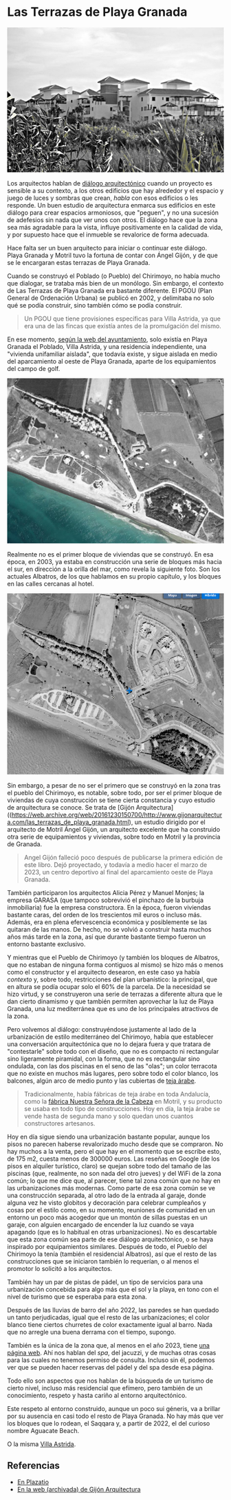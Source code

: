 # Las Terrazas de Playa Granada

![Terrazas de Playa Granada](img/terrazas-playa-granada.jpg)

Los arquitectos hablan de [diálogo
arquitectónico](https://www.plataformaarquitectura.cl/cl/776632/150-palabras-o-expresiones-que-solo-usamos-los-arquitectos)
cuando un proyecto es sensible a su contexto, a los otros edificios
que hay alrededor y el espacio y juego de luces y sombras que crean,
*habla* con esos edificios o les responde. Un buen estudio de
arquitectura enmarca sus edificios en este diálogo para crear espacios
armoniosos, que "peguen", y no una sucesión de adefesios sin nada que
ver unos con otros. El diálogo hace que la zona sea más agradable para
la vista, influye positivamente en la calidad de vida, y por supuesto
hace que el inmueble se revalorice de forma adecuada.

Hace falta ser un buen arquitecto para iniciar o continuar este
diálogo. Playa Granada y Motril tuvo la fortuna de contar con Ángel
Gijón, y de que se le encargaran estas terrazas de Playa Granada.

Cuando se construyó el Poblado (o Pueblo) del Chirimoyo, no había mucho que
dialogar, se trataba más bien de un monólogo. Sin embargo, el contexto
de Las Terrazas de Playa Granada era bastante diferente. El PGOU (Plan
General de Ordenación Urbana) se publicó en 2002, y delimitaba no solo
qué se podía construir, sino también cómo se podía construir.

> Un PGOU que tiene provisiones específicas para Villa Astrida, ya que
> era una de las fincas que existía antes de la promulgación del
> mismo.

En ese momento, [según la web del
ayuntamiento](http://www.motril.es/index.php?id=666), solo existía en
Playa Granada el Poblado, Villa Astrida, y una residencia
independiente, una "vivienda unifamiliar aislada", que todavía existe,
y sigue aislada en medio del aparcamiento al oeste de Playa Granada, aparte de los
equipamientos del campo de golf.

![Ortofoto en 1997/98, de la web de PNOA](img/imagen-olistat-97-98.png)

Realmente no es el primer bloque de viviendas que se construyó. En esa
época, en 2003, ya estaba en construcción una serie de bloques más
hacia el sur, en dirección a la orilla del mar, como revela la
siguiente foto. Son los actuales Albatros, de los que hablamos en su
propio capítulo, y los bloques en las calles cercanas al hotel.

![Ortofoto en 2003, de la web de PNOA](img/imagen-sigpac-2003.png)

Sin embargo, a pesar de no ser el primero que se construyó en la zona
tras el pueblo del Chirimoyo, es notable, sobre todo, por ser el
primer bloque de viviendas de cuya construcción se tiene cierta
constancia y cuyo estudio de arquitectura se conoce. Se trata de
[Gijón
Arquitectura]((https://web.archive.org/web/20161230150700/http://www.gijonarquitectura.com/las_terrazas_de_playa_granada.html),
un estudio dirigido por el arquitecto de Motril Ángel Gijón, un
arquitecto excelente que
ha construido otra serie de equipamientos y viviendas, sobre
todo en Motril y la provincia de Granada.

> Angel Gijón falleció poco después de publicarse la primera edición
> de este libro. Dejó proyectado, y todavía a medio hacer el marzo de
> 2023, un centro deportivo al final del aparcamiento oeste de Playa
> Granada.

También participaron los arquitectos Alicia Pérez y Manuel Monjes; la
empresa GARASA (que tampoco sobrevivió el pinchazo de la burbuja
inmobiliaria) fue la empresa constructora. En la época, fueron
viviendas bastante caras, del orden de los trescientos mil euros o
incluso más. Además, era en plena efervescencia económica y
posiblemente se las quitaran de las manos. De hecho, no se volvió a
construir hasta muchos años más tarde en la zona, así que durante
bastante tiempo fueron un entorno bastante exclusivo.

Y mientras que el Pueblo de Chirimoyo (y también los bloques de
Albatros, que no estaban de ninguna forma contiguos al mismo) se hizo
más o menos como el constructor y el arquitecto desearon, en este caso ya
había *contexto* y, sobre todo, restricciones del plan urbanístico: la
principal, que en altura se podía ocupar solo el 60% de la parcela. De
la necesidad se hizo virtud, y se construyeron una serie de terrazas a
diferente altura que le dan cierto dinamismo y que también permiten
aprovechar la luz de Playa Granada, una luz mediterránea que es uno de
los principales atractivos de la zona.

Pero volvemos al diálogo: construyéndose justamente al lado de la
 urbanización de estilo mediterráneo del Chirimoyo, había que
 establecer una conversación arquitectónica que no lo dejara fuera y
 que tratara de "contestarle" sobre todo con el diseño, que no es
 compacto ni rectangular sino ligeramente piramidal, con la forma, que
 no es rectangular sino ondulada, con las dos piscinas en el seno de
 las "olas"; un color terracota que no existe en muchos más lugares,
 pero sobre todo el color blanco, los balcones, algún arco de medio
 punto y las cubiertas de [teja
 árabe](https://es.wikipedia.org/wiki/Teja_%C3%A1rabe).

> Tradicionalmente, había fábricas de teja árabe en toda Andalucía,
> como la [fábrica Nuestra Señora de la
> Cabeza](https://guiadigital.iaph.es/bien/inmueble/29053/granada/motril/fabrica-nuestra-senora-de-la-cabeza)
> en Motril, y su producto se usaba en todo tipo de
> construcciones. Hoy en día, la teja árabe se vende hasta de segunda
> mano y solo quedan unos cuantos constructores artesanos.

Hoy en día sigue siendo una urbanización bastante popular, aunque los
pisos no parecen haberse revalorizado mucho desde que se compraron. No
hay muchos a la venta, pero el que hay en el momento que se escribe
esto, de 175 m2, cuesta menos de 300000 euros.  Las reseñas en Google
(de los pisos en alquiler turístico, claro) se quejan sobre todo del tamaño de
las piscinas (que, realmente, no son nada del otro jueves) y del WiFi
de la zona común; lo que me dice que, al parecer, tiene tal zona común
que no hay en las urbanizaciones más modernas. Como parte de esa zona
común se ve una construcción separada, al otro lado de la entrada al
garaje, donde alguna vez he visto globitos y decoración para celebrar
cumpleaños y cosas por el estilo como, en su momento, reuniones de
comunidad en un entorno un poco más acogedor que un montón de sillas
puestas en un garaje, con alguien encargado de encender la luz cuando
se vaya apagando (que es lo habitual en otras urbanizaciones). No es
descartable que esta zona común sea parte de ese diálogo
arquitectónico, o se haya inspirado por equipamientos
similares. Después de todo, el Pueblo del Chirimoyo la tenía (también
el residencial Albatros), así que el resto de las construcciones que
se iniciaron también lo requerían, o al menos el promotor lo solicitó
a los arquitectos.

También hay un par de pistas de pádel, un tipo de servicios para una
urbanización concebida para algo más que el sol y la playa, en tono
con el nivel de turismo que se esperaba para esta zona.

Después de las lluvias de barro del año 2022, las paredes se han
quedado un tanto perjudicadas, igual que el resto de las
urbanizaciones; el color blanco tiene ciertos churretes de color
exactamente igual al barro. Nada que no arregle una buena derrama con
el tiempo, supongo.

También es la única de la zona que, al menos en el año 2023, tiene
[una página web](https://terrazasdeplayagranada.com/). Ahí nos hablan
del *spa*, del jacuzzi, y de muchas otras cosas para las cuales no
tenemos permiso de consulta. Incluso sin él, podemos ver que se pueden
hacer reservas del pádel y del spa desde esa página.

Todo ello son aspectos que nos hablan de la búsqueda de un turismo de
cierto nivel, incluso más residencial que efímero, pero también de un
conocimiento, respeto y hasta cariño al entorno arquitectónico.

Este respeto al entorno construido, aunque un poco sui géneris, va a
brillar por su ausencia en casi todo el resto de Playa Granada. No hay
más que ver los bloques que lo rodean, el Saqqara y, a partir de 2022,
el del curioso nombre Aguacate Beach.

O la misma [Villa Astrida](villa-astrida.md).


## Referencias

* [En Plazatio](https://www.plazatio.com/es/proyecto/urbanizacion-las-terrazas-de-playa-granada-2)
* [En la web (archivada) de Gijón Arquitectura](https://web.archive.org/web/20161230150700/http://www.gijonarquitectura.com/las_terrazas_de_playa_granada.html)
